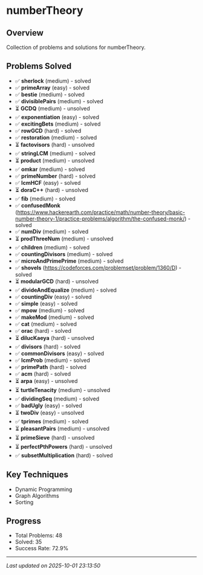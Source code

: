 # numberTheory

## Overview
Collection of problems and solutions for numberTheory.

## Problems Solved
- ✅ **sherlock** (medium) - solved
- ✅ **primeArray** (easy) - solved
- ✅ **bestie** (medium) - solved
- ✅ **divisiblePairs** (medium) - solved
- ⏳ **GCDQ** (medium) - unsolved
- ✅ **exponentiation** (easy) - solved
- ✅ **excitingBets** (medium) - solved
- ✅ **rowGCD** (hard) - solved
- ✅ **restoration** (medium) - solved
- ⏳ **factovisors** (hard) - unsolved
- ✅ **stringLCM** (medium) - solved
- ⏳ **product** (medium) - unsolved
- ✅ **omkar** (medium) - solved
- ✅ **primeNumber** (hard) - solved
- ✅ **lcmHCF** (easy) - solved
- ⏳ **doraC++** (hard) - unsolved
- ✅ **fib** (medium) - solved
- ✅ **confusedMonk** (https://www.hackerearth.com/practice/math/number-theory/basic-number-theory-1/practice-problems/algorithm/the-confused-monk/) - solved
- ✅ **numDiv** (medium) - solved
- ⏳ **prodThreeNum** (medium) - unsolved
- ✅ **children** (medium) - solved
- ✅ **countingDivisors** (medium) - solved
- ✅ **microAndPrimePrime** (medium) - solved
- ✅ **shovels** (https://codeforces.com/problemset/problem/1360/D) - solved
- ⏳ **modularGCD** (hard) - unsolved
- ✅ **divideAndEqualize** (medium) - solved
- ✅ **countingDiv** (easy) - solved
- ✅ **simple** (easy) - solved
- ✅ **mpow** (medium) - solved
- ✅ **makeMod** (medium) - solved
- ✅ **cat** (medium) - solved
- ✅ **orac** (hard) - solved
- ⏳ **dilucKaeya** (hard) - unsolved
- ✅ **divisors** (hard) - solved
- ✅ **commonDivisors** (easy) - solved
- ✅ **lcmProb** (medium) - solved
- ✅ **primePath** (hard) - solved
- ✅ **acm** (hard) - solved
- ⏳ **arpa** (easy) - unsolved
- ⏳ **turtleTenacity** (medium) - unsolved
- ✅ **dividingSeq** (medium) - solved
- ✅ **badUgly** (easy) - solved
- ⏳ **twoDiv** (easy) - unsolved
- ✅ **tprimes** (medium) - solved
- ⏳ **pleasantPairs** (medium) - unsolved
- ⏳ **primeSieve** (hard) - unsolved
- ⏳ **perfectPthPowers** (hard) - unsolved
- ✅ **subsetMultiplication** (hard) - solved

## Key Techniques
- Dynamic Programming
- Graph Algorithms
- Sorting

## Progress
- Total Problems: 48
- Solved: 35
- Success Rate: 72.9%

---
*Last updated on 2025-10-01 23:13:50*
